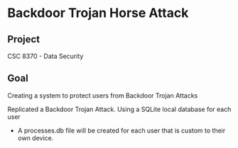 # Backdoor Trojan Horse Attack
## Project
CSC 8370 - Data Security

## Goal
Creating a system to protect users from Backdoor Trojan Attacks


Replicated a Backdoor Trojan Attack.
Using a SQLite local database for each user 
  - A processes.db file will be created for each user that is custom to their own device.
  
 
